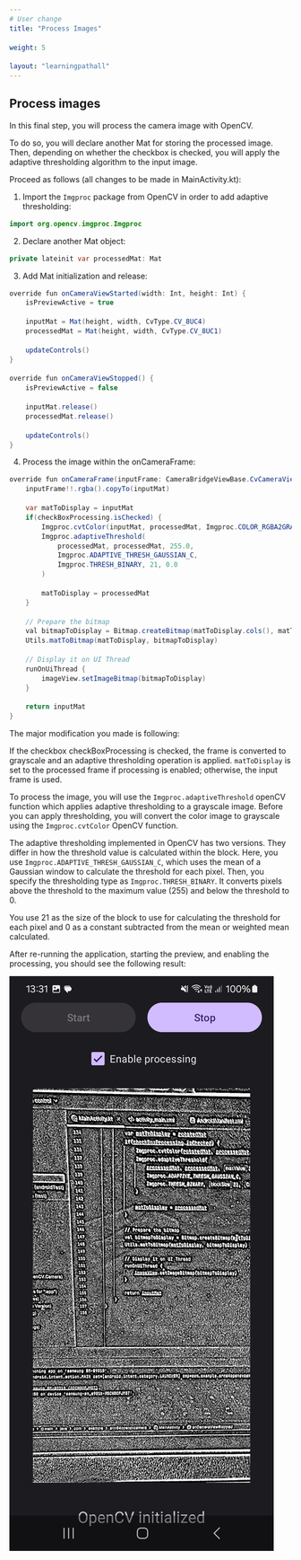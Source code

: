 ```yaml
---
# User change
title: "Process Images"

weight: 5

layout: "learningpathall"
---
```

## Process images
In this final step, you will process the camera image with OpenCV. 

To do so, you will declare another Mat for storing the processed image. Then, depending on whether the checkbox is checked, you will apply the adaptive thresholding algorithm to the input image.

Proceed as follows (all changes to be made in MainActivity.kt):

1. Import the `Imgproc` package from OpenCV in order to add adaptive thresholding:

```java
import org.opencv.imgproc.Imgproc
```

2. Declare another Mat object:
```java
private lateinit var processedMat: Mat
```

3. Add Mat initialization and release:
```java
override fun onCameraViewStarted(width: Int, height: Int) {
    isPreviewActive = true

    inputMat = Mat(height, width, CvType.CV_8UC4)    
    processedMat = Mat(height, width, CvType.CV_8UC1)

    updateControls()
}

override fun onCameraViewStopped() {
    isPreviewActive = false

    inputMat.release()    
    processedMat.release()

    updateControls()
}
```

4. Process the image within the onCameraFrame:

```java
override fun onCameraFrame(inputFrame: CameraBridgeViewBase.CvCameraViewFrame?): Mat {
    inputFrame!!.rgba().copyTo(inputMat)

    var matToDisplay = inputMat
    if(checkBoxProcessing.isChecked) {
        Imgproc.cvtColor(inputMat, processedMat, Imgproc.COLOR_RGBA2GRAY)
        Imgproc.adaptiveThreshold(
            processedMat, processedMat, 255.0,
            Imgproc.ADAPTIVE_THRESH_GAUSSIAN_C,
            Imgproc.THRESH_BINARY, 21, 0.0
        )

        matToDisplay = processedMat
    }

    // Prepare the bitmap
    val bitmapToDisplay = Bitmap.createBitmap(matToDisplay.cols(), matToDisplay.rows(), Bitmap.Config.ARGB_8888)
    Utils.matToBitmap(matToDisplay, bitmapToDisplay)

    // Display it on UI Thread
    runOnUiThread {
        imageView.setImageBitmap(bitmapToDisplay)
    }

    return inputMat
}
```

The major modification you made is following: 

If the checkbox checkBoxProcessing is checked, the frame is converted to grayscale and an adaptive thresholding operation is applied. `matToDisplay` is set to the processed frame if processing is enabled; otherwise, the input frame is used.

To process the image, you will use the `Imgproc.adaptiveThreshold` openCV function which applies adaptive thresholding to a grayscale image. Before you can apply thresholding, you will convert the color image to grayscale using the `Imgproc.cvtColor` OpenCV function.

The adaptive thresholding implemented in OpenCV has two versions. They differ in how the threshold value is calculated within the block. Here, you use `Imgproc.ADAPTIVE_THRESH_GAUSSIAN_C`, which uses the mean of a Gaussian window to calculate the threshold for each pixel. Then, you specify the thresholding type as `Imgproc.THRESH_BINARY`. It converts pixels above the threshold to the maximum value (255) and below the threshold to 0.

You use 21 as the size of the block to use for calculating the threshold for each pixel and 0 as a constant subtracted from the mean or weighted mean calculated.

After re-running the application, starting the preview, and enabling the processing, you should see the following result:

![img12](Figures/12.jpg)


